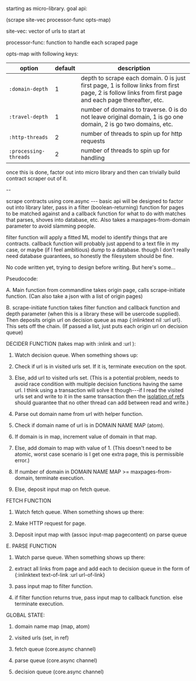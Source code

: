 starting as micro-library.  goal api: 

(scrape site-vec processor-func opts-map)

site-vec: vector of urls to start at

processor-func: function to handle each scraped page

opts-map with following keys: 

option | default | description
--- | --- | ---
`:domain-depth` | 1 | depth to scrape each domain. 0 is just first page, 1 is follow links from first page, 2 is follow links from first page and each page thereafter, etc.
`:travel-depth` | 1 | number of domains to traverse. 0 is do not leave original domain, 1 is go one domain, 2 is go two domains, etc.
`:http-threads` | 2 | number of threads to spin up for http requests
`:processing-threads` | 2 | number of threads to spin up for handling 

once this is done, factor out into micro library and then can trivially build contract scraper out of it.

-- 

scrape contracts using core.async --- basic api will be designed to factor out into library later, pass in a filter (boolean-returning) function for pages to be matched against and a callback function for what to do with matches that parses, shoves into database, etc.  Also takes a maxpages-from-domain parameter to avoid slamming people.  

filter function will apply a fitted ML model to identify things that are contracts.  callback function will probably just append to a text file in my case, or maybe (if I feel ambitious) dump to a database.  though I don't really need database guarantees, so honestly the filesystem should be fine.

No code written yet, trying to design before writing.  But here's some...

Pseudocode: 

A.  Main function from commandline takes origin page, calls scrape-initiate function.  (Can also take a json with a list of origin pages)

B.  scrape-initiate function takes filter function and callback function and depth parameter (when this is a library these will be usercode supplied).  Then deposits origin url on decision queue as map {:inlinktext nil :url url}.  This sets off the chain.  (If passed a list, just puts each origin url on decision queue)

DECIDER FUNCTION (takes map with :inlink and :url ): 

1.  Watch decision queue. When something shows up:

2.  Check if url is in visited urls set.  If it is, terminate execution on the spot.
    
3.  Else, add url to visited urls set. (This is a potential problem, needs to avoid race condition with multiple decision functions having the same url.  I think using a transaction will solve it though---if I read the visited urls set and write to it in the same transaction then the [isolation of refs](https://clojure.org/reference/refs) should guarantee that no other thread can add between read and write.)

4.  Parse out domain name from url with helper function. 

5.  Check if domain name of url is in DOMAIN NAME MAP (atom).

6.  If domain is in map, increment value of domain in that map. 

7.  Else, add domain to map with value of 1.  (This doesn't need to be atomic, worst case scenario is I get one extra page, this is permissible error.)

8.  If number of domain in DOMAIN NAME MAP >= maxpages-from-domain, terminate execution.

9.  Else, deposit input map on fetch queue.
    
FETCH FUNCTION

1.  Watch fetch queue.  When something shows up there: 

2.  Make HTTP request for page.

3.  Deposit input map with (assoc input-map pagecontent) on parse queue

E.  PARSE FUNCTION

1.  Watch parse queue.  When something shows up there:

2.  extract all links from page and add each to decision queue in the form of {:inlinktext text-of-link :url url-of-link}

2.  pass input map to filter function.

3.  if filter function returns true, pass input map to callback function.  else terminate execution.
    
    
GLOBAL STATE:

1.  domain name map (map, atom)

2.  visited urls (set, in ref)

3.  fetch queue (core.async channel)

4.  parse queue (core.async channel)

5.  decision queue (core.async channel)
